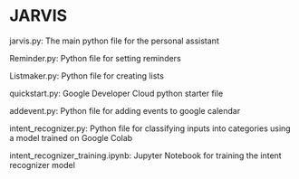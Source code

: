 # JARVIS
jarvis.py: The main python file for the personal assistant 

Reminder.py: Python file for setting reminders

Listmaker.py: Python file for creating lists

quickstart.py: Google Developer Cloud python starter file

addevent.py: Python file for adding events to google calendar

intent_recognizer.py: Python file for classifying inputs into categories using a model trained on Google Colab

intent_recognizer_training.ipynb: Jupyter Notebook for training the intent recognizer model

